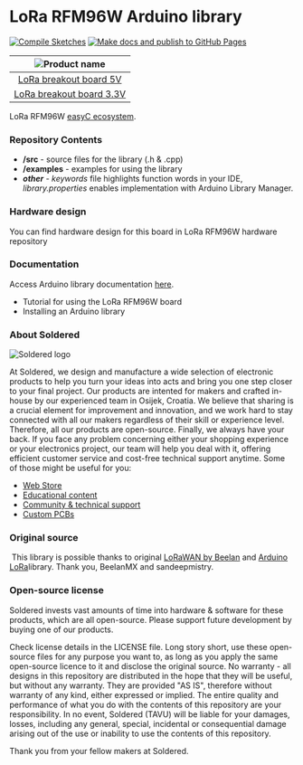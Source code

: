 # LoRa RFM96W Arduino library

[![Compile Sketches](http://github-actions.40ants.com/e-radionicacom/Soldered-LORA-RFM96W-Arduino-Library/matrix.svg?branch=dev&only=Compile%20Sketches)](https://github.com/e-radionicacom/Soldered-LORA-RFM96W-Arduino-Library/actions/workflows/compile_test.yml)
[![Make docs and publish to GitHub Pages](https://github.com/e-radionicacom/Soldered-LORA-RFM96W-Arduino-Library/actions/workflows/make_docs.yml/badge.svg?branch=dev)](https://github.com/e-radionicacom/Soldered-LORA-RFM96W-Arduino-Library/actions/workflows/make_docs.yml)

| ![Product name](https://upload.wikimedia.org/wikipedia/commons/8/8f/Example_image.svg) |
| :---------------------------------------------------------------------------------------------: |
| [LoRa breakout board 5V](https://www.solde.red/333157)                                                            |
| [LoRa breakout board 3.3V](https://www.solde.red/333158)                                                            |

LoRa RFM96W [easyC ecosystem](https://www.soldered.com/easyC). 

### Repository Contents
- **/src** - source files for the library (.h & .cpp)
- **/examples** - examples for using the library
- ***other*** - *keywords* file highlights function words in your IDE, *library.properties* enables implementation with Arduino Library Manager.

### Hardware design
You can find hardware design for this board in LoRa RFM96W hardware repository

### Documentation

Access Arduino library documentation [here](https://e-radionicacom.github.io/Soldered-LORA-RFM96W-Arduino-Library/).

- Tutorial for using the LoRa RFM96W board
- Installing an Arduino library

### About Soldered
![Soldered logo](https://raw.githubusercontent.com/e-radionicacom/Soldered-LORA-RFM96W-Arduino-Library/dev/extras/Logo%20horizontal-2.svg)

At Soldered, we design and manufacture a wide selection of electronic products to help you turn your ideas into acts and bring you one step closer to your final project. Our products are intented for makers and crafted in-house by our experienced team in Osijek, Croatia. We believe that sharing is a crucial element for improvement and innovation, and we work hard to stay connected with all our makers regardless of their skill or experience level. Therefore, all our products are open-source. Finally, we always have your back. If you face any problem concerning either your shopping experience or your electronics project, our team will help you deal with it, offering efficient customer service and cost-free technical support anytime. Some of those might be useful for you:

- [Web Store](https://www.soldered.com)
- [Educational content](https://learn.soldered.com)
- [Community & technical support](https://community.soldered.com)
- [Custom PCBs](https://pcb.soldered.com)


### Original source
​
This library is possible thanks to original [LoRaWAN by Beelan](https://github.com/BeelanMX/Beelan-LoRaWAN) and [Arduino LoRa](https://github.com/sandeepmistry/arduino-LoRa)library. Thank you, BeelanMX and sandeepmistry. 


### Open-source license
Soldered invests vast amounts of time into hardware & software for these products, which are all open-source. Please support future development by buying one of our products. 

Check license details in the LICENSE file. Long story short, use these open-source files for any purpose you want to, as long as you apply the same open-source licence to it and disclose the original source. No warranty - all designs in this repository are distributed in the hope that they will be useful, but without any warranty. They are provided "AS IS", therefore without warranty of any kind, either expressed or implied. The entire quality and performance of what you do with the contents of this repository are your responsibility. In no event, Soldered (TAVU) will be liable for your damages, losses, including any general, special, incidental or consequential damage arising out of the use or inability to use the contents of this repository. 

Thank you from your fellow makers at Soldered.

